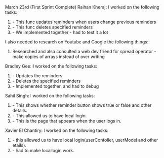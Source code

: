 March 23rd (First Sprint Complete)
Raihan Kheraj:
I worked on the following tasks:
1. <Update functions> - This func updates reminders when users change previous reminders
2. <Delete function> - This func deletes specified reminders 
3. <Debug Local login> - We implemented together - had to test it a lot

I also needed to research on Youtube and Google the following things:
1. Researched and also consulted a web dev friend for spread operator - make copies of arrays instead of over writing

Bradley Gee:
I worked on the following tasks:
1. <Update functions> - Updates the reminders
2. <Delete function> - Deletes the specified reminders
3. <Debug Local Login> - Implemented together, and had to debug

Sahil Singh:
I worked on the following tasks:
1. <Implemented Reminder Front End> - This shows whether reminder button shows true or false and other details.
2. <Implemented Passport> - This allowed us to have local login.
3. <Worked on temporary Login Page> - This is the page that appears when the user logs in.

Xavier El Chantiry:
I worked on the following tasks:
1. <Implimented passport> - this allowed us to have local login(userContoller, userModel and other etails).
2. <debugging locallogin> - had to make locallogin work.
